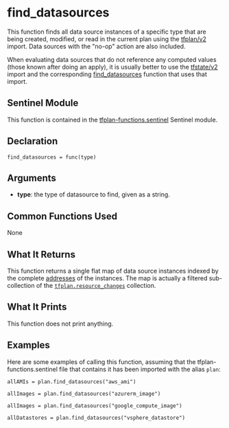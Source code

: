 # find_datasources
This function finds all data source instances of a specific type that are being created, modified, or read in the current plan using the [tfplan/v2](https://www.terraform.io/docs/cloud/sentinel/import/tfplan-v2.html) import. Data sources with the "no-op" action are also included.

When evaluating data sources that do not reference any computed values (those known after doing an apply), it is usually better to use the [tfstate/v2](https://www.terraform.io/docs/cloud/sentinel/import/tfstate-v2.html) import and the corresponding [find_datasources](../tfstate-functions/find_datasources.md) function that uses that import.

## Sentinel Module
This function is contained in the [tfplan-functions.sentinel](../tfplan-functions.sentinel) Sentinel module.

## Declaration
`find_datasources = func(type)`

## Arguments
* **type**: the type of datasource to find, given as a string.

## Common Functions Used
None

## What It Returns
This function returns a single flat map of data source instances indexed by the complete [addresses](https://www.terraform.io/docs/internals/resource-addressing.html) of the instances. The map is actually a filtered sub-collection of the [`tfplan.resource_changes`](https://www.terraform.io/docs/cloud/sentinel/import/tfplan-v2.html#the-resource_changes-collection) collection.

## What It Prints
This function does not print anything.

## Examples
Here are some examples of calling this function, assuming that the tfplan-functions.sentinel file that contains it has been imported with the alias `plan`:
```
allAMIs = plan.find_datasources("aws_ami")

allImages = plan.find_datasources("azurerm_image")

allImages = plan.find_datasources("google_compute_image")

allDatastores = plan.find_datasources("vsphere_datastore")
```
